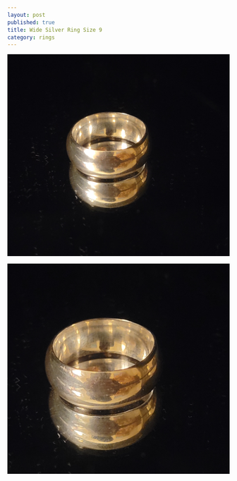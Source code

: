 ```yaml
---
layout: post
published: true
title: Wide Silver Ring Size 9
category: rings
---
```

![round_silver_8-0.jpg](/images/jewelry/rings/round_silver_8-0.jpg)
<!--more-->
![round_silver_8-0.jpg](/images/jewelry/rings/round_silver_8-1.jpg)

